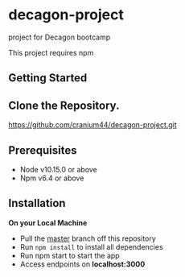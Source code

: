 # decagon-project
project for Decagon bootcamp

This project requires npm

## Getting Started
Clone the Repository.
-------------
https://github.com/cranium44/decagon-project.git

## Prerequisites
* Node v10.15.0 or above
* Npm v6.4 or above

## Installation
**On your Local Machine**
- Pull the [master](git@github.com:cranium44/decagon-project.git) branch off this repository
- Run `npm install` to install all dependencies
- Run npm start to start the app
- Access endpoints on **localhost:3000**
